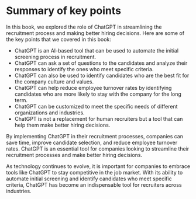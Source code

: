 Summary of key points
=================================

In this book, we explored the role of ChatGPT in streamlining the recruitment process and making better hiring decisions. Here are some of the key points that we covered in this book:

* ChatGPT is an AI-based tool that can be used to automate the initial screening process in recruitment.
* ChatGPT can ask a set of questions to the candidates and analyze their responses to identify the ones who meet specific criteria.
* ChatGPT can also be used to identify candidates who are the best fit for the company culture and values.
* ChatGPT can help reduce employee turnover rates by identifying candidates who are more likely to stay with the company for the long term.
* ChatGPT can be customized to meet the specific needs of different organizations and industries.
* ChatGPT is not a replacement for human recruiters but a tool that can help them make better hiring decisions.

By implementing ChatGPT in their recruitment processes, companies can save time, improve candidate selection, and reduce employee turnover rates. ChatGPT is an essential tool for companies looking to streamline their recruitment processes and make better hiring decisions.

As technology continues to evolve, it is important for companies to embrace tools like ChatGPT to stay competitive in the job market. With its ability to automate initial screening and identify candidates who meet specific criteria, ChatGPT has become an indispensable tool for recruiters across industries.
